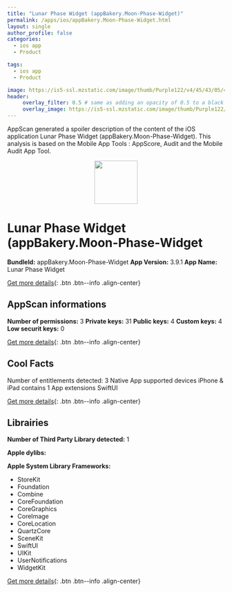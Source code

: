 ```yaml
---
title: "Lunar Phase Widget (appBakery.Moon-Phase-Widget)"
permalink: /apps/ios/appBakery.Moon-Phase-Widget.html
layout: single
author_profile: false
categories: 
  - ios app 
  - Product 

tags: 
  - ios app 
  - Product 

image: https://is5-ssl.mzstatic.com/image/thumb/Purple122/v4/45/43/05/45430517-37c5-2006-08c1-9d6b91b9c926/AppIcon-1-1x_U007emarketing-0-7-0-85-220.png/512x512bb.jpg
header: 
     overlay_filter: 0.5 # same as adding an opacity of 0.5 to a black background
     overlay_image: https://is5-ssl.mzstatic.com/image/thumb/Purple122/v4/45/43/05/45430517-37c5-2006-08c1-9d6b91b9c926/AppIcon-1-1x_U007emarketing-0-7-0-85-220.png/512x512bb.jpg
---
```

AppScan generated a spoiler description of the content of the iOS application Lunar Phase Widget (appBakery.Moon-Phase-Widget). This analysis is based on the Mobile App Tools : AppScore, Audit and the Mobile Audit App Tool.

  
  
<div style="text-align: center;"><img src="https://is5-ssl.mzstatic.com/image/thumb/Purple122/v4/45/43/05/45430517-37c5-2006-08c1-9d6b91b9c926/AppIcon-1-1x_U007emarketing-0-7-0-85-220.png/512x512bb.jpg" width="100" height="100"></div>  
  
# Lunar Phase Widget (appBakery.Moon-Phase-Widget

**BundleId:** appBakery.Moon-Phase-Widget
**App Version:** 3.9.1
**App Name:** Lunar Phase Widget


[Get more details](/pricing.html){: .btn .btn--info .align-center}  
  
## AppScan informations 

**Number of permissions:** 3
**Private keys:** 31
**Public keys:** 4
**Custom keys:** 4
**Low securit keys:** 0
  
[Get more details](/pricing.html){: .btn .btn--info .align-center}

## Cool Facts

Number of entitlements detected: 3
Native App
supported devices iPhone & iPad
contains 1 App extensions
SwiftUI
  
[Get more details](/pricing.html){: .btn .btn--info .align-center}

## Librairies 
**Number of Third Party Library detected:** 1

**Apple dylibs:**


**Apple System Library Frameworks:**
- StoreKit
- Foundation
- Combine
- CoreFoundation
- CoreGraphics
- CoreImage
- CoreLocation
- QuartzCore
- SceneKit
- SwiftUI
- UIKit
- UserNotifications
- WidgetKit


  
[Get more details](/pricing.html){: .btn .btn--info .align-center}

